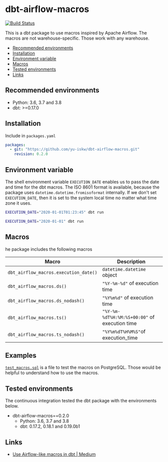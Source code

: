 # dbt-airflow-macros
[![Build Status](https://circleci.com/gh/yu-iskw/dbt-airflow-macros.svg?style=svg)](https://app.circleci.com/pipelines/github/yu-iskw/dbt-airflow-macros)

This is a dbt package to use macros inspired by Apache Airflow.
The macros are not warehouse-specific.
Those work with any warehouse.

<!-- START doctoc generated TOC please keep comment here to allow auto update -->
<!-- DON'T EDIT THIS SECTION, INSTEAD RE-RUN doctoc TO UPDATE -->

- [Recommended environments](#recommended-environments)
- [Installation](#installation)
- [Environment variable](#environment-variable)
- [Macros](#macros)
- [Tested environments](#tested-environments)
- [Links](#links)

<!-- END doctoc generated TOC please keep comment here to allow auto update -->

## Recommended environments
- Python: 3.6, 3.7 and 3.8
- dbt: >=0.17.0

## Installation
Include in `packages.yaml`
```yaml
packages:
  - git: "https://github.com/yu-iskw/dbt-airflow-macros.git"
    revision: 0.2.0
```

## Environment variable
The shell environment variable `EXECUTION_DATE` enables us to pass the date and time for the dbt macros.
The ISO 8601 format is available, because the package uses `datetime.datetime.fromisoformat` internally.
If we don't set `EXECUTION_DATE`, then it is set to the system local time no matter what time zone it uses.

```bash
EXECUTION_DATE="2020-01-01T01:23:45" dbt run

EXECUTION_DATE="2020-01-01" dbt run
```

## Macros
he package includes the following macros

|Macro                                |Description                                  |
|-------------------------------------|---------------------------------------------|
|`dbt_airflow_macros.execution_date()`|`datetime.datetime` object                   |
|`dbt_airflow_macros.ds()`            |`"%Y-%m-%d"` of execution time               |
|`dbt_airflow_macros.ds_nodash()`     |`"%Y%m%d"` of execution time                 |
|`dbt_airflow_macros.ts()`            |`"%Y-%m-%dT%H:%M:%S+00:00"` of execution time|
|`dbt_airflow_macros.ts_nodash()`     |`"%Y%m%dT%H%M%S"`of execution_time           |

## Examples
[`test_macros.sql`](./integration_tests/postgres/models/test_macros.sql) is a file to test the macros on PostgreSQL.
Those would be helpful to understand how to use the macros.

## Tested environments
The continuous integration tested the dbt package with the environments below.

- dbt-airflow-macros==0.2.0
  - Python: 3.6, 3.7 and 3.8
  - dbt: 0.17.2, 0.18.1 and 0.19.0b1

## Links
* [Use Airflow\-like macros in dbt | Medium](https://yu-ishikawa.medium.com/use-airflow-like-macros-in-dbt-4bc9fba8e21a)
